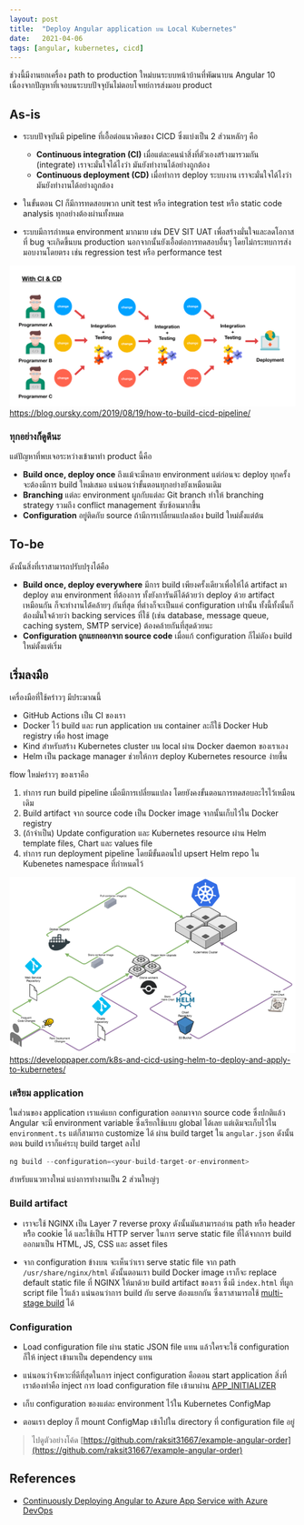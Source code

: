 ```yaml
---
layout: post
title:  "Deploy Angular application บน Local Kubernetes"
date:   2021-04-06
tags: [angular, kubernetes, cicd]
---
```


ช่วงนี้มีงานยกเครื่อง path to production ใหม่บนระบบหน้าบ้านที่พัฒนาบน Angular 10 เนื่องจากปัญหาที่เจอบนระบบปัจจุบันไม่ตอบโจทย์การส่งมอบ product  

## As-is
- ระบบปัจจุบันมี pipeline ที่เอื้อต่อแนวคิดของ CICD ซึ่งแบ่งเป็น 2 ส่วนหลักๆ คือ
  - **Continuous integration (CI)** เมื่อแต่ละคนนำสิ่งที่ตัวเองสร้างมารวมกัน (integrate) เราจะมั่นใจได้ไงว่า มันยังทำงานได้อย่างถูกต้อง
  - **Continuous deployment (CD)** เมื่อทำการ deploy ระบบงาน เราจะมั่นใจได้ไงว่ามันยังทำงานได้อย่างถูกต้อง

- ในขั้นตอน CI ก็มีการทดสอบพวก unit test หรือ integration test หรือ static code analysis ทุกอย่างต้องผ่านทั้งหมด 
  
- ระบบมีการกำหนด environment มากมาย เช่น DEV SIT UAT เพื่อสร้างมั่นใจและลดโอกาสที่ bug จะเกิดขึ้นบน production นอกจากนั้นยังเอื้อต่อการทดสอบอื่นๆ โดยไม่กระทบการส่งมอบงานโดยตรง เช่น regression test หรือ performance test

![Traditional CICD pipeline](/assets/2021-04-08-traditional-cicd-pipeline.png)
<https://blog.oursky.com/2019/08/19/how-to-build-cicd-pipeline/>
  
### ทุกอย่างก็ดูดีนะ
แต่ปัญหาที่พบเจอระหว่างเข้ามาทำ product นี้คือ
- **Build once, deploy once** ถึงแม้จะมีหลาย environment แต่ก่อนจะ deploy ทุกครั้งจะต้องมีการ build ใหม่เสมอ แน่นอนว่าขั้นตอนทุกอย่างยังเหมือนเดิม
- **Branching** แต่ละ environment ผูกกับแต่ละ Git branch ทำให้ branching strategy รวมถึง conflict management ซับซ้อนมากขึ้น
- **Configuration** อยู่ติดกับ source ถ้ามีการเปลี่ยนแปลงต้อง build ใหม่ตั้งแต่ต้น

## To-be
ดังนั้นสิ่งที่เราสามารถปรับปรุงได้คือ
- **Build once, deploy everywhere** มีการ build เพียงครั้งเดียวเพื่อให้ได้ artifact มา deploy ตาม environment ที่ต้องการ ทั้งยังการันตีได้ด้วยว่า deploy ด้วย artifact เหมือนกัน ก็จะทำงานได่้คล้ายๆ กันที่สุด ที่ต่างก็จะเป็นแค่ configuration เท่านั้น ทั้งนี้ทั้งนั้นก็ต้องมั่นใจด้วยว่า backing services ที่ใช้ (เช่น database, message queue, caching system, SMTP service) ต้องคล้ายกันที่สุดด้วยนะ
- **Configuration ถูกแยกออกจาก source code** เมื่อแก้ configuration ก็ไม่ตัอง build ใหม่ตั้งแต่เริ่ม

## เริ่มลงมือ
เครื่องมือที่ใช้คร่าวๆ มีประมาณนี้
- GitHub Actions เป็น CI ของเรา
- Docker ไว้ build และ run application บน container ละก็ใช้ Docker Hub registry เพื่อ host image
- Kind สำหรับสร้าง Kubernetes cluster บน local ผ่าน Docker daemon ของเราเอง
- Helm เป็น package manager ช่วยให้การ deploy Kubernetes resource ง่ายขึ้น

flow ใหม่คร่าวๆ ของเราคือ
1. ทำการ run build pipeline เมื่อมีการเปลี่ยนแปลง โดยยังคงขั้นตอนการทดสอบอะไรไว้เหมือนเดิม
2. Build artifact จาก source code เป็น Docker image จากนั้นเก็บไว้ใน Docker registry
3. (ถ้าจำเป็น) Update configuration และ Kubernetes resource ผ่าน Helm template files, Chart และ values file
4. ทำการ run deployment pipeline โดยมีขั้นตอนไป upsert Helm repo ใน Kubenetes namespace ที่กำหนดไว้

![K8S CICD pipeline](/assets/2021-04-08-k8s-cicd-pipeline.png)
<https://developpaper.com/k8s-and-cicd-using-helm-to-deploy-and-apply-to-kubernetes/>

### เตรียม application
ในส่วนของ application เราแค่แยก configuration ออกมาจาก source code ซึ่งปกติแล้ว Angular จะมี environment variable ซึ่งเรียกใช้แบบ global ได้เลย แต่เดิมจะเก็บไว้ใน `environment.ts` แต่ก็สามารถ customize ได้ ผ่าน build target ใน `angular.json` ดังนั้นตอน build เราก็แค่ระบุ build target ลงไป

```ts
ng build --configuration=<your-build-target-or-environment>
```

สำหรับแนวทางใหม่ แบ่งการทำงานเป็น 2 ส่วนใหญ่ๆ

### Build artifact
- เราจะใช้ NGINX เป็น Layer 7 reverse proxy ดังนั้นมันสามารถอ่าน path หรือ header หรืิอ cookie ได้ และใช้เป็น HTTP server ในการ serve static file ที่ได้จากการ build ออกมาเป็น HTML, JS, CSS และ asset files

<script src="https://gist.github.com/raksit31667/35c873450036d5085677012469b264ed.js"></script>

- จาก configuration ข้างบน จะเห็นว่าเรา serve static file จาก path `/usr/share/nginx/html` ดังนั้นตอนเรา build Docker image เราก็จะ replace default static file ที่ NGINX ให้มาด้วย build artifact ของเรา ซึ่งมี `index.html` ที่ผูก script file ไว้แล้ว แน่นอนว่าการ build กับ serve ต้องแยกกัน ซึ่งเราสามารถใช้ [multi-stage build](https://docs.docker.com/develop/develop-images/multistage-build/) ได้

<script src="https://gist.github.com/raksit31667/d4e1296098277ce818e31733968eac2d.js"></script>


### Configuration
- Load configuration file ผ่าน static JSON file แทน แล้วใครจะใช้ configuration ก็ให้ inject เข้ามาเป็น dependency แทน

<script src="https://gist.github.com/raksit31667/74680a000123f7ceb4eeff5a62cc1913.js"></script>

- แน่นอนว่าจังหวะที่ดีที่สุดในการ inject configuration คือตอน start application สิ่งที่เราต้องทำคือ inject การ load configuration file เข้ามาผ่าน [APP_INITIALIZER](https://angular.io/api/core/APP_INITIALIZER)

<script src="https://gist.github.com/raksit31667/f6c01124db17d7222187970c83d710ab.js"></script>

<script src="https://gist.github.com/raksit31667/ab43ba40887d5c84c9239cec456cfc9c.js"></script>

- เก็บ configuration ของแต่ละ environment ไว้ใน Kubernetes ConfigMap

<script src="https://gist.github.com/raksit31667/d9d4adf4be606073f8a5d40a2b0335cd.js"></script>

- ตอนเรา deploy ก็ mount ConfigMap เข้าไปใน directory ที่ configuration file อยู่

<script src="https://gist.github.com/raksit31667/2cb2773d67d36863460fcc86142dd08e.js"></script>

> ไปดูตัวอย่างโค้ด [https://github.com/raksit31667/example-angular-order](https://github.com/raksit31667/example-angular-order)

## References
- [Continuously Deploying Angular to Azure App Service with Azure DevOps](https://dev.to/thisdotmedia/continuously-deploying-angular-to-azure-app-service-with-azure-devops-4hf2)



